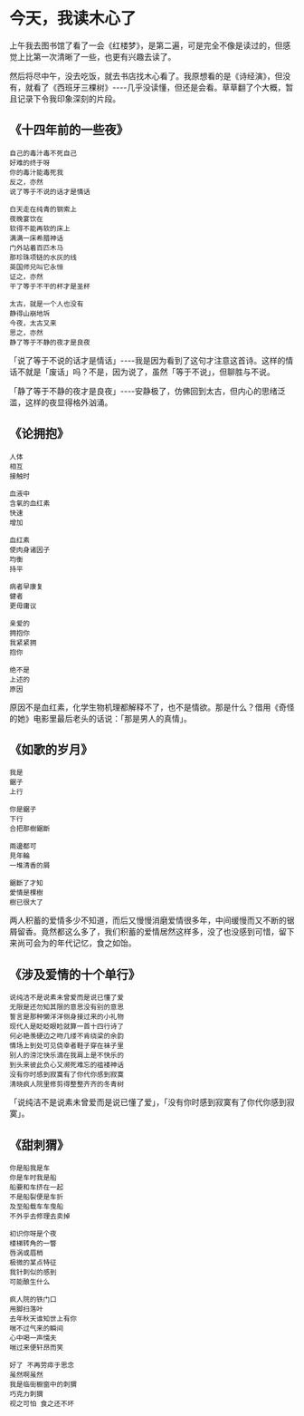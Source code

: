 # 今天，我读木心了

上午我去图书馆了看了一会《红楼梦》，是第二遍，可是完全不像是读过的，但感觉上比第一次清晰了一些，也更有兴趣去读了。

然后将尽中午，没去吃饭，就去书店找木心看了。我原想看的是《诗经演》，但没有，就看了《西班牙三棵树》----几乎没读懂，但还是会看。草草翻了个大概，暂且记录下令我印象深刻的片段。

## 《十四年前的一些夜》

	自己的毒汁毒不死自己
	好难的终于呀
	你的毒汁能毒死我
	反之，亦然
	说了等于不说的话才是情话

	白天走在纯青的钢索上
	夜晚宴饮在
	软得不能再软的床上
	满满一床希腊神话
	门外站着百匹木马
	那珍珠项链的水灰的线
	英国师兄叫它永恒
	证之，亦然
	干了等于不干的杯才是圣杯

	太古，就是一个人也没有
	静得山崩地坼
	今夜，太古又来
	思之，亦然
	静了等于不静的夜才是良夜

「说了等于不说的话才是情话」----我是因为看到了这句才注意这首诗。这样的情话不就是「废话」吗？不是，因为说了，虽然「等于不说」，但聊胜与不说。

「静了等于不静的夜才是良夜」----安静极了，仿佛回到太古，但内心的思绪泛滥，这样的夜显得格外汹涌。

## 《论拥抱》

	人体
	相互
	接触时

	血液中
	含氧的血红素
	快速
	增加

	血红素
	使肉身诸因子
	均衡
	持平

	病者早康复
	健者
	更毋庸议

	亲爱的
	拥抱你
	我紧紧拥
	抱你

	绝不是
	上述的
	原因

原因不是血红素，化学生物机理都解释不了，也不是情欲。那是什么？借用《奇怪的她》电影里最后老头的话说：「那是男人的真情」。

## 《如歌的岁月》

	我是
	鋸子
	上行

	你是鋸子
	下行
	合把那樹鋸斷

	兩邊都可
	見年輪
	一堆清香的屑

	鋸斷了才知
	愛情是棵樹
	樹已很大了

两人积蓄的爱情多少不知道，而后又慢慢消磨爱情很多年，中间缓慢而又不断的锯屑留香。竟然都这么多了，我们积蓄的爱情居然这样多，没了也没感到可惜，留下来尚可会为的年代记忆，食之如饴。

## 《涉及爱情的十个单行》

	说纯洁不是说素未曾爱而是说已懂了爱 
	无限是还勿知其限的意思没有别的意思 
	誓言是那种懒洋洋侧身接过来的小礼物 
	现代人是眨眨眼睑就算一首十四行诗了 
	何必艳羡硬边之吻几缕不肯绕梁的余韵 
	情场上到处可见侥幸者鞋子穿在袜子里 
	别人的滂沱快乐滴在我肩上是不快乐的 
	到头来彼此负心又濒死难忘的褴褛神话 
	没有你时感到寂寞有了你代你感到寂寞 
	清晓疯人院里修剪得整整齐齐的冬青树 

「说纯洁不是说素未曾爱而是说已懂了爱」，「没有你时感到寂寞有了你代你感到寂寞」。

## 《甜刺猬》

	你是船我是车
	你是车时我是船
	船要和车挤在一起
	不是船裂便是车折
	及至船载车车曳船
	不外乎去修理去卖掉

	初识你呀是个夜
	楼梯转角的一瞥
	唇涡或眉梢
	极微的某点特征
	我针刺似的感到
	可能酿生什么

	疯人院的铁门口
	用脚扫落叶
	去年秋天谁知世上有你
	喘不过气来的瞬间
	心中喝一声懦夫
	喘过来便轩昂而笑

	好了 不再劳瘁于思念
	虽然啊虽然
	我是临街橱窗中的刺猬
	巧克力刺猬
	视之可怕 食之还不坏
